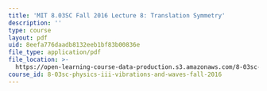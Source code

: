 ```yaml
---
title: 'MIT 8.03SC Fall 2016 Lecture 8: Translation Symmetry'
description: ''
type: course
layout: pdf
uid: 8eefa776daadb8132eeb1bf83b00836e
file_type: application/pdf
file_location: >-
  https://open-learning-course-data-production.s3.amazonaws.com/8-03sc-physics-iii-vibrations-and-waves-fall-2016/8eefa776daadb8132eeb1bf83b00836e_MIT8_03SCF16_hw_Lec8.pdf
course_id: 8-03sc-physics-iii-vibrations-and-waves-fall-2016
---
```

